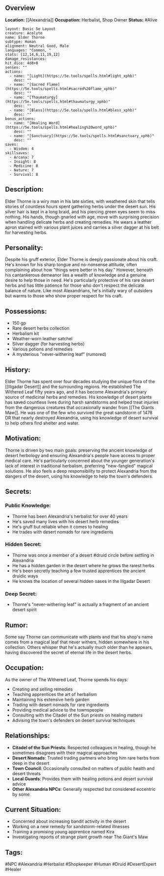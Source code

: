 ## Overview

**Location:** [[Alexandria]]
**Occupation:** Herbalist, Shop Owner
**Status:** #Alive

```statblock
layout: Basic 5e Layout
creature: Acolyte
name: Elder Thorne
subtype: Human
alignment: Neutral Good, Male
languages: "Common, "
stats: [12,14,6,11,19,12]
damage_resistances:
hit_dice: 4d8+8
senses: ""
actions:
  - name: "[Light](https://5e.tools/spells.html#light_xphb)"
    desc: ""
  - name: "[Sacred Flame](https://5e.tools/spells.html#sacred%20flame_xphb)"
    desc: ""
  - name: "[Thaumaturgy](https://5e.tools/spells.html#thaumaturgy_xphb)"
    desc: ""
  - name: "[Bless](https://5e.tools/spells.html#bless_xphb)"
    desc: ""
bonus_actions:
  - name: "[Healing Word](https://5e.tools/spells.html#healing%20word_xphb)"
    desc: ""
  - name: "[Sanctuary](https://5e.tools/spells.html#sanctuary_xphb)"
    desc: ""
saves:
  - Wisdom: 4
skillsaves:
  - Arcana: 7
  - Insight: 8
  - Medicine: 8
  - Nature: 7
  - Survival: 8
```

## Description:

Elder Thorne is a wiry man in his late sixties, with weathered skin that tells stories of countless hours spent gathering herbs under the desert sun. His silver hair is kept in a long braid, and his piercing green eyes seem to miss nothing. His hands, though gnarled with age, move with surprising precision when handling delicate herbs and creating remedies. He wears a leather apron stained with various plant juices and carries a silver dagger at his belt for harvesting herbs.

## Personality:

Despite his gruff exterior, Elder Thorne is deeply passionate about his craft. He's known for his sharp tongue and no-nonsense attitude, often complaining about how "things were better in his day." However, beneath his cantankerous demeanor lies a wealth of knowledge and a genuine desire to help those in need. He's particularly protective of his rare desert herbs and has little patience for those who don't respect the delicate balance of nature. Like most Alexandrians, he's initially wary of outsiders but warms to those who show proper respect for his craft.

## Possessions:

- 150 gp
- Rare desert herbs collection
- Herbalism kit
- Weather-worn leather satchel
- Silver dagger (for harvesting herbs)
- Various potions and remedies
- A mysterious "never-withering leaf" (rumored)

## History:

Elder Thorne has spent over four decades studying the unique flora of the [[Illgadar Desert]] and the surrounding regions. He established The Withered Leaf fifty years ago, and it has become Alexandria's primary source of medicinal herbs and remedies. His knowledge of desert plants has saved countless lives during harsh sandstorms and helped treat injuries from the dangerous creatures that occasionally wander from [[The Giants Maw]]. He was one of the few who survived the great sandstorm of 1478 DR that nearly destroyed Alexandria, using his knowledge of desert survival to help others find shelter and water.

## Motivation:

Thorne is driven by two main goals: preserving the ancient knowledge of desert herbology and ensuring Alexandria's people have access to proper medical care. He's particularly concerned about the younger generation's lack of interest in traditional herbalism, preferring "new-fangled" magical solutions. He also feels a deep responsibility to protect Alexandria from the dangers of the desert, using his knowledge to help the town's defenders.

## Secrets:

### Public Knowledge:

- Thorne has been Alexandria's herbalist for over 40 years
- He's saved many lives with his desert herb remedies
- He's gruff but reliable when it comes to healing
- He trades with desert nomads for rare ingredients

### Hidden Secret:

- Thorne was once a member of a desert #druid circle before settling in Alexandria
- He has a hidden garden in the desert where he grows the rarest herbs
- He's been secretly teaching a few trusted apprentices the ancient druidic ways
- He knows the location of several hidden oases in the Illgadar Desert

### Deep Secret:

- Thorne's "never-withering leaf" is actually a fragment of an ancient desert spirit

## Rumor:

Some say Thorne can communicate with plants and that his shop's name comes from a magical leaf that never withers, hidden somewhere in his collection. Others whisper that he's actually much older than he appears, having discovered the secret of eternal life in the desert herbs.

## Occupation:

As the owner of The Withered Leaf, Thorne spends his days:

- Creating and selling remedies
- Teaching apprentices the art of herbalism
- Maintaining his extensive herb garden
- Trading with desert nomads for rare ingredients
- Providing medical advice to the townspeople
- Consulting with the Citadel of the Sun priests on healing matters
- Advising the town's defenders on desert survival techniques

## Relationships:

- **Citadel of the Sun Priests**: Respected colleagues in healing, though he sometimes disagrees with their magical approaches
- **Desert Nomads**: Trusted trading partners who bring him rare herbs from deep in the desert
- **Town Council**: Occasionally consulted on matters of public health and desert threats
- **Local Guards**: Provides them with healing potions and desert survival advice
- **Other Alexandria NPCs**: Generally respected but considered eccentric by some

## Current Situation:

- Concerned about increasing bandit activity in the desert
- Working on a new remedy for sandstorm-related illnesses
- Training a promising young apprentice named Kira
- Investigating reports of strange plant growth near The Giant's Maw

## Tags:

#NPC #Alexandria #Herbalist #Shopkeeper #Human #Druid #DesertExpert #Healer
